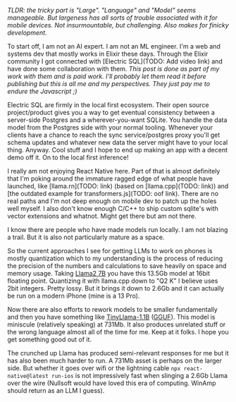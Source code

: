 
*TLDR: the tricky part is "Large". "Language" and "Model" seems manageable. But largeness has all sorts of trouble associated with it for mobile devices. Not insurmountable, but challenging. Also makes for finicky development.*

To start off, I am not an AI expert. I am not an ML engineer. I'm a web and systems dev that mostly works in Elixir these days. Through the Elixir community I got connected with [Electric SQL](TODO: Add video link) and have done some collaboration with them. *This post is done as part of my work with them and is paid work. I'll probably let them read it before publishing but this is all me and my perspectives. They just pay me to endure the Javascript ;)*

Electric SQL are firmly in the local first ecosystem. Their open source project/product gives you a way to get eventual consistency between a server-side Postgres and a wherever-you-want SQLite. You handle the data model from the Postgres side with your normal tooling. Whenever your clients have a chance to reach the sync service/postgres proxy you'll get schema updates and whatever new data the server might have to your local thing. Anyway. Cool stuff and I hope to end up making an app with a decent demo off it. On to the local first inference!

I really am not enjoying React Native here. Part of that is almost definitely that I'm poking around the immature ragged edge of what people have launched, like [llama.rn](TODO: link) (based on [llama.cpp](TODO: link)) and [the outdated example for transformers.js](TODO: oof link). There are no real paths and I'm not deep enough on mobile dev to patch up the holes well myself. I also don't know enough C/C++ to ship custom sqlite's with vector extensions and whatnot. Might get there but am not there.

I know there are people who have made models run locally. I am not blazing a trail. But it is also not particularly mature as a space.

So the current approaches I see for getting LLMs to work on phones is mostly quantization which to my understanding is the process of reducing the precision of the numbers and calculations to save heavily on space and memory usage. Taking [Llama2 7B](https://huggingface.co/TheBloke/Llama-2-7B-Chat-GGUF) you have this 13.5Gb model at 16bit floating point. Quantizing it with llama.cpp down to "Q2 K" I believe uses 2bit integers. Pretty lossy. But it brings it down to 2.6Gb and it can actually be run on a modern iPhone (mine is a 13 Pro).

Now there are also efforts to rework models to be smaller fundamentally and then you have something like [TinyLlama-1.1B](https://huggingface.co/TinyLlama/TinyLlama-1.1B-Chat-v0.3) ([GGUF](https://huggingface.co/TheBloke/TinyLlama-1.1B-Chat-v0.3-GGUF)). This model is miniscule (relatively speaking) at 731Mb. It also produces unrelated stuff or the wrong language almost all of the time for me. Keep at it folks. I hope you get something good out of it.

The crunched up Llama has produced semi-relevant responses for me but it has also been much harder to run. A 731Mb asset is perhaps on the larger side. But whether it goes over wifi or the lightning cable `npx react-native@latest run-ios` is not impressively fast when slinging a 2.6Gb Llama over the wire (Nullsoft would have loved this era of computing. WinAmp should return as an LLM I guess).


